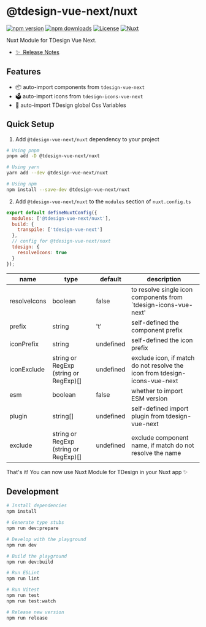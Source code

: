 # @tdesign-vue-next/nuxt

[![npm version][npm-version-src]][npm-version-href]
[![npm downloads][npm-downloads-src]][npm-downloads-href]
[![License][license-src]][license-href]
[![Nuxt][nuxt-src]][nuxt-href]

Nuxt Module for TDesign Vue Next.

- [✨ &nbsp;Release Notes](/CHANGELOG.md)
  <!-- - [🏀 Online playground](https://stackblitz.com/github/your-org/my-module?file=playground%2Fapp.vue) -->
  <!-- - [📖 &nbsp;Documentation](https://example.com) -->

## Features

<!-- Highlight some of the features your module provide here -->

- 📦 auto-import components from `tdesign-vue-next`
- 🗳 auto-import icons from `tdesign-icons-vue-next`
- 🎨 auto-import TDesign global Css Variables

## Quick Setup

1. Add `@tdesign-vue-next/nuxt` dependency to your project

```bash
# Using pnpm
pnpm add -D @tdesign-vue-next/nuxt

# Using yarn
yarn add --dev @tdesign-vue-next/nuxt

# Using npm
npm install --save-dev @tdesign-vue-next/nuxt
```

2. Add `@tdesign-vue-next/nuxt` to the `modules` section of `nuxt.config.ts`

```js
export default defineNuxtConfig({
  modules: ['@tdesign-vue-next/nuxt'],
  build: {
    transpile: ['tdesign-vue-next']
  },
  // config for @tdesign-vue-next/nuxt
  tdesign: {
    resolveIcons: true
  }
});
```

| name         | type                                  | default   | description                                                                |
| ------------ | ------------------------------------- | --------- | -------------------------------------------------------------------------- |
| resolveIcons | boolean                               | false     | to resolve single icon components from `tdesign-icons-vue-next'            |
| prefix       | string                                | 't'       | self-defined the component prefix                                          |
| iconPrefix   | string                                | undefined | self-defined the icon prefix                                               |
| iconExclude  | string or RegExp (string or RegExp)[] | undefined | exclude icon, if match do not resolve the icon from tdesign-icons-vue-next |
| esm          | boolean                               | false     | whether to import ESM version                                              |
| plugin       | string[]                              | undefined | self-defined import plugin from tdesign-vue-next                           |
| exclude      | string or RegExp (string or RegExp)[] | undefined | exclude component name, if match do not resolve the name                   |

That's it! You can now use Nuxt Module for TDesign in your Nuxt app ✨

## Development

```bash
# Install dependencies
npm install

# Generate type stubs
npm run dev:prepare

# Develop with the playground
npm run dev

# Build the playground
npm run dev:build

# Run ESLint
npm run lint

# Run Vitest
npm run test
npm run test:watch

# Release new version
npm run release
```

<!-- Badges -->

[npm-version-src]: https://img.shields.io/npm/v/@tdesign-vue-next/nuxt/latest.svg?style=flat&colorA=020420&colorB=00DC82
[npm-version-href]: https://npmjs.com/package/@tdesign-vue-next/nuxt
[npm-downloads-src]: https://img.shields.io/npm/dm/@tdesign-vue-next/nuxt.svg?style=flat&colorA=020420&colorB=00DC82
[npm-downloads-href]: https://npmjs.com/package/@tdesign-vue-next/nuxt
[license-src]: https://img.shields.io/npm/l/@tdesign-vue-next/nuxt.svg?style=flat&colorA=020420&colorB=00DC82
[license-href]: https://npmjs.com/package/@tdesign-vue-next/nuxt
[nuxt-src]: https://img.shields.io/badge/Nuxt-020420?logo=nuxt.js
[nuxt-href]: https://nuxt.com
